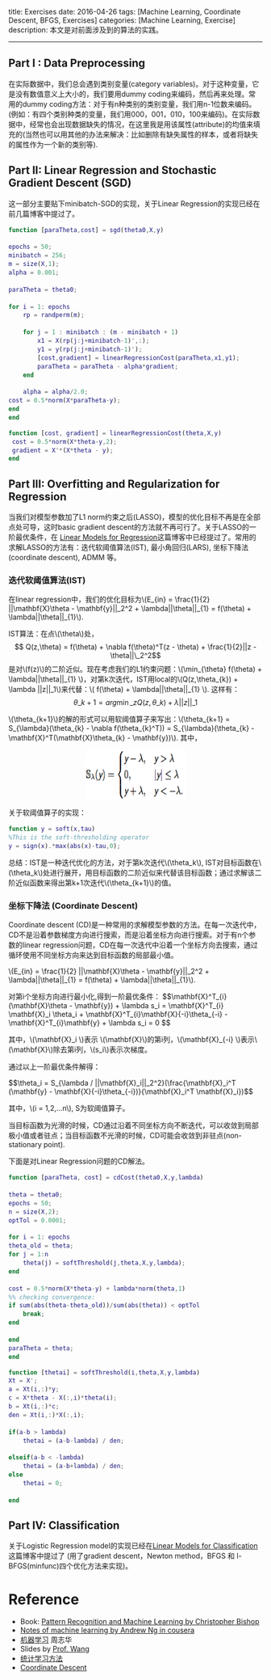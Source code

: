 title: Exercises
date: 2016-04-26 
tags: [Machine Learning, Coordinate Descent, BFGS, Exercises]
categories: [Machine Learning, Exercise]
description: 本文是对前面涉及到的算法的实践。
<!--mathjax: true-->
---

## Part I : Data Preprocessing
在实际数据中，我们总会遇到类别变量(category variables)。对于这种变量，它是没有数值意义上大小的，我们要用dummy coding来编码，然后再来处理。常用的dummy coding方法：对于有n种类别的类别变量，我们用n-1位数来编码。(例如：有四个类别种类的变量，我们用000，001，010，100来编码)。在实际数据中，经常也会出现数据缺失的情况，在这里我是用该属性(attribute)的均值来填充的(当然也可以用其他的办法来解决：比如删除有缺失属性的样本，或者将缺失的属性作为一个新的类别等).


## Part II: Linear Regression and Stochastic Gradient Descent (SGD)

这一部分主要贴下minibatch-SGD的实现，关于Linear Regression的实现已经在前几篇博客中提过了。

```matlab
function [paraTheta,cost] = sgd(theta0,X,y)

epochs = 50;
minibatch = 256;
m = size(X,1);
alpha = 0.001;

paraTheta = theta0;

for i = 1: epochs
	rp = randperm(m);
	
	for j = 1 : minibatch : (m - minibatch + 1)
		x1 = X(rp(j:j+minibatch-1)',:);
		y1 = y(rp(j:j+minibatch-1)');
		[cost,gradient] = linearRegressionCost(paraTheta,x1,y1);
		paraTheta = paraTheta - alpha*gradient;
	end
	
	alpha = alpha/2.0;
cost = 0.5*norm(X*paraTheta-y);
end
end
```

```matlab
function [cost, gradient] = linearRegressionCost(theta,X,y)
 cost = 0.5*norm(X*theta-y,2);
 gradient = X'*(X*theta - y);
end
```

## Part III: Overfitting and Regularization for Regression

当我们对模型参数加了L1 norm约束之后(LASSO)，模型的优化目标不再是在全部点处可导，这时basic gradient descent的方法就不再可行了。关于LASSO的一阶最优条件，在 [Linear Models for Regression](http://frankchu0229.github.io/2016/04/12/ML4/)这篇博客中已经提过了。常用的求解LASSO的方法有：迭代软阈值算法(IST), 最小角回归(LARS), 坐标下降法(coordinate descent), ADMM 等。

### 迭代软阈值算法(IST)

在linear regression中，我们的优化目标为\\(E\_{in} = \frac{1}{2} ||\mathbf{X}\theta - \mathbf{y}||\_2^2 + \lambda||\theta||\_{1} = f(\theta) + \lambda||\theta||\_{1}\\). 

IST算法：在点\\(\theta\\)处，$$ Q(z,\theta) = f(\theta) + \nabla f(\theta)^T(z - \theta) + \frac{1}{2}||z - \theta||\_2^2$$ 是对\\(f(z)\\)的二阶近似。现在考虑我们的L1约束问题：\\(\min\_{\theta}  f(\theta) + \lambda||\theta||\_{1} \\)，对第k次迭代，IST用local的\\(Q(z,\theta\_{k}) + \lambda ||z||\_1\\)来代替：\\( f(\theta) + \lambda||\theta||\_{1} \\). 这样有：
$$\theta\_{k+1} = arg \min\_{z} Q(z,\theta\_{k}) + \lambda ||z||\_1 $$

\\(\theta\_{k+1}\\)的解的形式可以用软阈值算子来写出：\\(\theta\_{k+1} = S\_{\lambda}(\theta\_{k} - \nabla f(\theta\_{k}^T)) = S\_{\lambda}(\theta\_{k} - \mathbf{X}^T(\mathbf{X}\theta\_{k} - \mathbf{y})\\). 其中，
<div  align="center">    
<img src="../img/softThreshold.png" width = "200" height = "100" alt="softThreshold.png" align=center />
</div>

关于软阈值算子的实现：

```matlab
function y = soft(x,tau)
%This is the soft-thresholding operator
y = sign(x).*max(abs(x)-tau,0);
```

总结：IST是一种迭代优化的方法，对于第k次迭代\\(\theta\_k\\), IST对目标函数在\\(\theta\_k\\)处进行展开，用目标函数的二阶近似来代替该目标函数；通过求解该二阶近似函数来得出第k+1次迭代\\(\theta\_{k+1}\\)的值。

### 坐标下降法 (Coordinate Descent)

Coordinate descent (CD)是一种常用的求解模型参数的方法。在每一次迭代中，CD不是沿着参数梯度方向进行搜索，而是沿着坐标方向进行搜索。对于有n个参数的linear regression问题，CD在每一次迭代中沿着一个坐标方向去搜索，通过循环使用不同坐标方向来达到目标函数的局部最小值。

\\(E\_{in} = \frac{1}{2} ||\mathbf{X}\theta - \mathbf{y}||\_2^2 + \lambda||\theta||\_{1} = f(\theta) + \lambda||\theta||\_{1}\\). 

对第i个坐标方向进行最小化,得到一阶最优条件：
$$\mathbf{X}^T\_{i}(\mathbf{X}\theta - \mathbf{y}) + \lambda s\_i = \mathbf{X}^T\_{i} \mathbf{X}\_i \theta\_i + \mathbf{X}^T\_{i}\mathbf{X}\{-i}\theta\_{-i} - \mathbf{X}^T\_{i}\mathbf{y} +  \lambda s\_i  = 0 $$

其中，\\(\mathbf{X}\_i \\)表示 \\(\mathbf{X}\\)的第i列，\\(\mathbf{X}\_{-i} \\)表示\\(\mathbf{X}\\)除去第i列，\\(s\_i\\)表示次梯度。

通过以上一阶最优条件解得：

$$\theta\_i = S\_{\lambda / ||\mathbf{X}\_i||_2^2}(\frac{\mathbf{X}\_i^T (\mathbf{y} - \mathbf{X}\{-i}\theta\_{-i})}{\mathbf{X}\_i^T \mathbf{X}\_i})$$

其中，\\(i = 1,2,...n\\), S为软阈值算子。

当目标函数为光滑的时候，CD通过沿着不同坐标方向不断迭代，可以收敛到局部极小值或者驻点；当目标函数不光滑的时候，CD可能会收敛到非驻点(non-stationary point).

下面是对Linear Regression问题的CD解法。


```matlab
function [paraTheta, cost] = cdCost(theta0,X,y,lambda)

theta = theta0;
epochs = 50;
n = size(X,2);
optTol = 0.0001;

for i = 1: epochs
theta_old = theta;
for j = 1:n 
	theta(j) = softThreshold(j,theta,X,y,lambda);
end

cost = 0.5*norm(X*theta-y) + lambda*norm(theta,1)
%% checking convergence:
if sum(abs(theta-theta_old))/sum(abs(theta)) < optTol
	break;
end

end
paraTheta = theta;
end
```

```matlab
function [thetai] = softThreshold(i,theta,X,y,lambda)
Xt = X';
a = Xt(i,:)*y;
c = X*theta - X(:,i)*theta(i);
b = Xt(i,:)*c;
den = Xt(i,:)*X(:,i);

if(a-b > lambda)
	thetai = (a-b-lambda) / den;

elseif(a-b < -lambda)
	thetai = (a-b+lambda) / den;
else
	thetai = 0;

end
```

## Part IV: Classification 

 关于Logistic Regression model的实现已经在[Linear Models for Classification](http://frankchu0229.github.io/2016/04/24/ML5/)这篇博客中提过了 (用了gradient descent，Newton method，BFGS 和 l-BFGS(minfunc)四个优化方法来实现)。
 

# Reference

- Book: [Pattern Recognition and Machine Learning by Christopher Bishop](prml)
- [Notes of machine learning by Andrew Ng in cousera](http://www.holehouse.org/mlclass)
- [机器学习][url1] 周志华
- Slides by [Prof. Wang](http://sist.shanghaitech.edu.cn/StaffDetail.asp?id=334)
- [统计学习方法](http://www.hangli-hl.com/books.html)
- [Coordinate Descent](https://www.cs.cmu.edu/~ggordon/10725-F12/slides/25-coord-desc.pdf)


[url1]:http://cs.nju.edu.cn/zhouzh/zhouzh.files/publication/MLbook2016.htm
[prml]:http://www.rmki.kfki.hu/~banmi/elte/Bishop%20-%20Pattern%20Recognition%20and%20Machine%20Learning.pdf


<script type="text/javascript" src="http://cdn.mathjax.org/mathjax/latest/MathJax.js?config=default"></script>

<!--<div  align="center">    
<img src="/img/photoswithboyd.jpg" width = "300" height = "200" alt="PhotosWithStephenBoyd" align=center />
</div>-->

